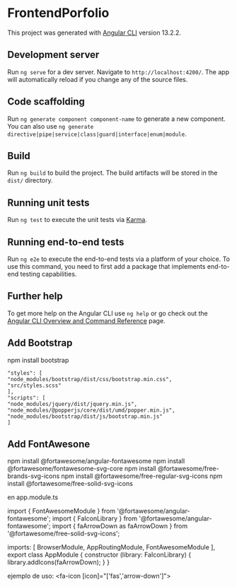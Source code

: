 # FrontendPorfolio

This project was generated with [Angular CLI](https://github.com/angular/angular-cli) version 13.2.2.

## Development server

Run `ng serve` for a dev server. Navigate to `http://localhost:4200/`. The app will automatically reload if you change any of the source files.

## Code scaffolding

Run `ng generate component component-name` to generate a new component. You can also use `ng generate directive|pipe|service|class|guard|interface|enum|module`.

## Build

Run `ng build` to build the project. The build artifacts will be stored in the `dist/` directory.

## Running unit tests

Run `ng test` to execute the unit tests via [Karma](https://karma-runner.github.io).

## Running end-to-end tests

Run `ng e2e` to execute the end-to-end tests via a platform of your choice. To use this command, you need to first add a package that implements end-to-end testing capabilities.

## Further help

To get more help on the Angular CLI use `ng help` or go check out the [Angular CLI Overview and Command Reference](https://angular.io/cli) page.

## Add Bootstrap

npm install bootstrap

    "styles": [
    "node_modules/bootstrap/dist/css/bootstrap.min.css",
    "src/styles.scss"
    ],
    "scripts": [
    "node_modules/jquery/dist/jquery.min.js",
    "node_modules/@popperjs/core/dist/umd/popper.min.js",
    "node_modules/bootstrap/dist/js/bootstrap.min.js"
    ]

## Add FontAwesone

npm install @fortawesome/angular-fontawesome
npm install @fortawesome/fontawesome-svg-core
npm install @fortawesome/free-brands-svg-icons
npm install @fortawesome/free-regular-svg-icons
npm install @fortawesome/free-solid-svg-icons

en app.module.ts 

import { FontAwesomeModule } from '@fortawesome/angular-fontawesome';
import { FaIconLibrary } from '@fortawesome/angular-fontawesome';
import { faArrowDown as faArrowDown } from '@fortawesome/free-solid-svg-icons';

  imports: [
    BrowserModule,
    AppRoutingModule,
    FontAwesomeModule
  ],
  export class AppModule {
  constructor (library: FaIconLibrary) {
    library.addIcons(faArrowDown);
  }
}

ejemplo de uso:
<fa-icon [icon]="['fas','arrow-down']"></fa-icon>
